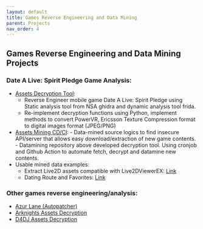 ```yaml
---
layout: default
title: Games Reverse Engineering and Data Mining
parent: Projects
nav_order: 4
---
```


## Games Reverse Engineering and Data Mining Projects

### Date A Live: Spirit Pledge Game Analysis:

- [Assets Decryption Tool](https://github.com/n0k0m3/DALSP-Assets-Decryption-tool):
  - Reverse Engineer mobile game Date A Live: Spirit Pledge using Static analysis tool from NSA ghidra and dynamic analysis tool frida.
  - Re-implement decryption functions using Python, implement methods to convert PowerVR, Ericsson Texture Compression format to digital images format (JPEG/PNG)
- [Assets Mining CD/CI](https://github.com/n0k0m3/DateALiveData): - Data-mined source logics to find insecure API/server that allows easy download/extraction of new game contents. - Datamining repository above developed decryption tool. Using cronjob
  and Github Action to automate fetch, decrypt and datamine new contents.
- Usable mined data examples:
  - Extract Live2D assets compatible with Live2DViewerEX: [Link](https://github.com/n0k0m3/DALSP-Live2D)
  - Dating Route and Favorites: [Link](https://github.com/n0k0m3/DALSP-Dating-Routes-Dump)

### Other games reverse engineering/analysis:

- [Azur Lane (Autopatcher)](https://github.com/n0k0m3/Azur-Lane-Scripts-Autopatcher)
- [Arknights Assets Decryption](https://github.com/n0k0m3/Arknights-Lua-Decrypter)
- [D4DJ Assets Decryption](https://github.com/n0k0m3/D4DJ)
